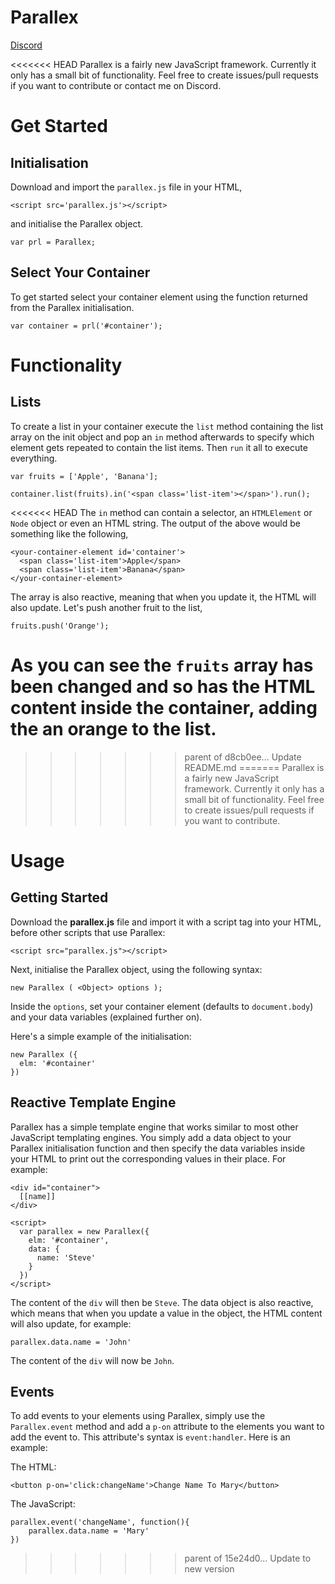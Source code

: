 # Parallex

[Discord](https://discord.gg/gqgnAcJ)

<<<<<<< HEAD
Parallex is a fairly new JavaScript framework. Currently it only has a small bit of functionality. Feel free to create issues/pull requests if you want to contribute or contact me on Discord.

# Get Started

## Initialisation

Download and import the `parallex.js` file in your HTML,

    <script src='parallex.js'></script>
    
and initialise the Parallex object.

    var prl = Parallex;
      
## Select Your Container

To get started select your container element using the function returned from the Parallex initialisation.

    var container = prl('#container');
    
# Functionality

## Lists

To create a list in your container execute the `list` method containing the list array on the init object and pop an `in` method afterwards to specify which element gets repeated to contain the list items. Then `run` it all to execute everything.

    var fruits = ['Apple', 'Banana'];
    
    container.list(fruits).in('<span class='list-item'></span>').run();
    
<<<<<<< HEAD
The `in` method can contain a selector, an `HTMLElement` or `Node` object or even an HTML string. The output of the above would be something like the following,

    <your-container-element id='container'>
      <span class='list-item'>Apple</span>
      <span class='list-item'>Banana</span>
    </your-container-element>
    
The array is also reactive, meaning that when you update it, the HTML will also update. Let's push another fruit to the list,

    fruits.push('Orange');

As you can see the `fruits` array has been changed and so has the HTML content inside the container, adding the an orange to the list.
=======
>>>>>>> parent of d8cb0ee... Update README.md
=======
Parallex is a fairly new JavaScript framework. Currently it only has a small bit of functionality. Feel free to create issues/pull requests if you want to contribute.

# Usage

## Getting Started

Download the **parallex.js** file and import it with a script tag into your HTML, before other scripts that use Parallex:

    <script src="parallex.js"></script>
    
Next, initialise the Parallex object, using the following syntax:

    new Parallex ( <Object> options );
    
Inside the `options`, set your container element (defaults to `document.body`) and your data variables (explained further on).

Here's a simple example of the initialisation:

    new Parallex ({
      elm: '#container'
    })

## Reactive Template Engine

Parallex has a simple template engine that works similar to most other JavaScript templating engines. You simply add a data object to your Parallex initialisation function and then specify the data variables inside your HTML to print out the corresponding values in their place. For example:

    <div id="container">
      [[name]]
    </div>
    
    <script>
      var parallex = new Parallex({
        elm: '#container',
        data: {
          name: 'Steve'
        }
      })
    </script>
    
The content of the `div` will then be `Steve`. The data object is also reactive, which means that when you update a value in the object, the HTML content will also update, for example:

    parallex.data.name = 'John'
    
The content of the `div` will now be `John`.

## Events

To add events to your elements using Parallex, simply use the `Parallex.event` method and add a `p-on` attribute to the elements you want to add the event to. This attribute's syntax is `event:handler`. Here is an example:

The HTML:
    
    <button p-on='click:changeName'>Change Name To Mary</button>

The JavaScript:
    
    parallex.event('changeName', function(){
        parallex.data.name = 'Mary'
    })
    
>>>>>>> parent of 15e24d0... Update to new version
    
